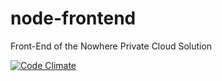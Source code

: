 # node-frontend

Front-End of the Nowhere Private Cloud Solution

[![Code Climate](https://codeclimate.com/github/nowhere-cloud/node-frontend/badges/gpa.svg)](https://codeclimate.com/github/nowhere-cloud/node-frontend)
